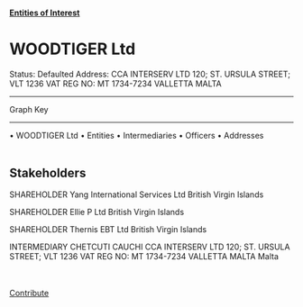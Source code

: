 #### [Entities of Interest](/list.html)
<link rel="stylesheet" type="text/css" href="../../assets/style.css">

<style>
body{background-image:url("http://eoi-graphs.s3-website-eu-west-1.amazonaws.com/WOODTIGER_Ltd.png");background-repeat: no-repeat;background-size: contain;}
.markdown>p>span{background-color: white;}
</style>

# WOODTIGER Ltd
<span>Status: Defaulted
Address: CCA INTERSERV LTD 120; ST. URSULA STREET; VLT 1236 VAT REG NO: MT 1734-7234 VALLETTA MALTA
</span>

---



<div class="legend">
Graph Key
<hr>
<span class="focus">• WOODTIGER Ltd</span>
<span class="entity">• Entities</span>
<span class="intermediary">• Intermediaries</span>
<span class="officer">• Officers</span>
<span class="address">• Addresses</span>
</div><br>


## Stakeholders
<span>SHAREHOLDER
Yang International Services Ltd
British Virgin Islands
</span>

<span>SHAREHOLDER
Ellie P Ltd
British Virgin Islands
</span>

<span>SHAREHOLDER
Thernis EBT Ltd
British Virgin Islands
</span>

<span>INTERMEDIARY
CHETCUTI CAUCHI
CCA INTERSERV LTD 120; ST. URSULA STREET; VLT 1236 VAT REG NO: MT 1734-7234 VALLETTA MALTA
Malta
</span>


<br><br><a class="contribute_button" href="Readme.md">Contribute</a>